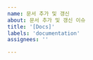 ```yaml
---
name: 문서 추가 및 갱신
about: 문서 추가 및 갱신 이슈
title: '[Docs]'
labels: 'documentation'
assignees: ''

---
```

